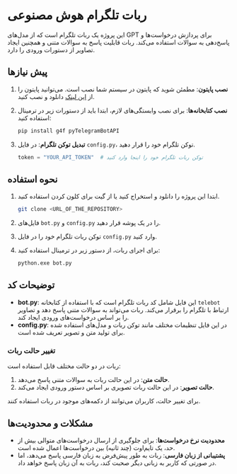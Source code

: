 # ربات تلگرام هوش مصنوعی

این پروژه یک ربات تلگرام است که از مدل‌های GPT برای پردازش درخواست‌ها و پاسخ‌دهی به سوالات استفاده می‌کند. ربات قابلیت پاسخ به سوالات متنی و همچنین ایجاد تصاویر از دستورات ورودی را دارد.

## پیش نیازها

1. **نصب پایتون**: مطمئن شوید که پایتون در سیستم شما نصب است. می‌توانید پایتون را از [این لینک](https://www.python.org/downloads/) دانلود و نصب کنید.

2. **نصب کتابخانه‌ها**: برای نصب وابستگی‌های لازم، ابتدا باید از دستورات زیر در ترمینال استفاده کنید:

    ```bash
    pip install g4f pyTelegramBotAPI
    ```

3. **تبدیل توکن تلگرام**: در فایل `config.py`، توکن تلگرام خود را قرار دهید.

    ```python
    token = "YOUR_API_TOKEN"  # توکن ربات تلگرام خود را اینجا وارد کنید
    ```

## نحوه استفاده

1. ابتدا این پروژه را دانلود و استخراج کنید یا از گیت برای کلون کردن استفاده کنید.

    ```bash
    git clone <URL_OF_THE_REPOSITORY>
    ```

2. فایل‌های `bot.py` و `config.py` را در یک پوشه قرار دهید.

3. توکن ربات تلگرام خود را در فایل `config.py` وارد کنید.

4. برای اجرای ربات، از دستور زیر در ترمینال استفاده کنید:

    ```bash
    python.exe bot.py
    ```

## توضیحات کد

- **bot.py**: این فایل شامل کد ربات تلگرام است که با استفاده از کتابخانه `telebot` ارتباط با تلگرام را برقرار می‌کند. ربات می‌تواند به سوالات متنی پاسخ دهد و تصاویر را بر اساس درخواست‌های ورودی ایجاد کند.
- **config.py**: در این فایل تنظیمات مختلف مانند توکن ربات و مدل‌های استفاده شده برای تولید متن و تصویر تعریف شده است.

### تغییر حالت ربات

ربات در دو حالت مختلف قابل استفاده است:
1. **حالت متن**: در این حالت ربات به سوالات متنی پاسخ می‌دهد.
2. **حالت تصویر**: در این حالت ربات تصویری بر اساس دستور ورودی ایجاد می‌کند.

برای تغییر حالت، کاربران می‌توانند از دکمه‌های موجود در ربات استفاده کنند.

## مشکلات و محدودیت‌ها

- **محدودیت نرخ درخواست‌ها**: برای جلوگیری از ارسال درخواست‌های متوالی بیش از حد، یک تایم‌اوت (چند ثانیه) بین درخواست‌ها اعمال شده است.
- **پشتیبانی از زبان فارسی**: ربات به طور پیش‌فرض به زبان فارسی پاسخ می‌دهد، اما در صورتی که کاربر به زبانی دیگر صحبت کند، ربات به آن زبان پاسخ خواهد داد.
